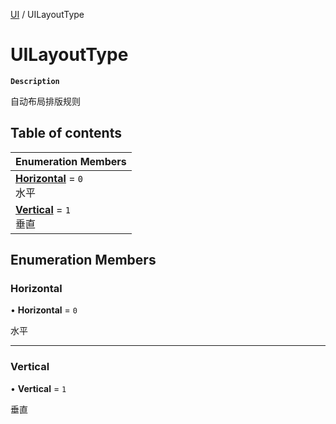 [UI](../modules/UI.UI.md) / UILayoutType

# UILayoutType <Badge type="tip" text="Enumeration" />

**`Description`**

自动布局排版规则

## Table of contents

| Enumeration Members |
| :-----|
| **[Horizontal](UI.UILayoutType.md#horizontal)** = ``0`` <br> 水平|
| **[Vertical](UI.UILayoutType.md#vertical)** = ``1`` <br> 垂直|

## Enumeration Members

### Horizontal

• **Horizontal** = ``0``

水平

___

### Vertical

• **Vertical** = ``1``

垂直
